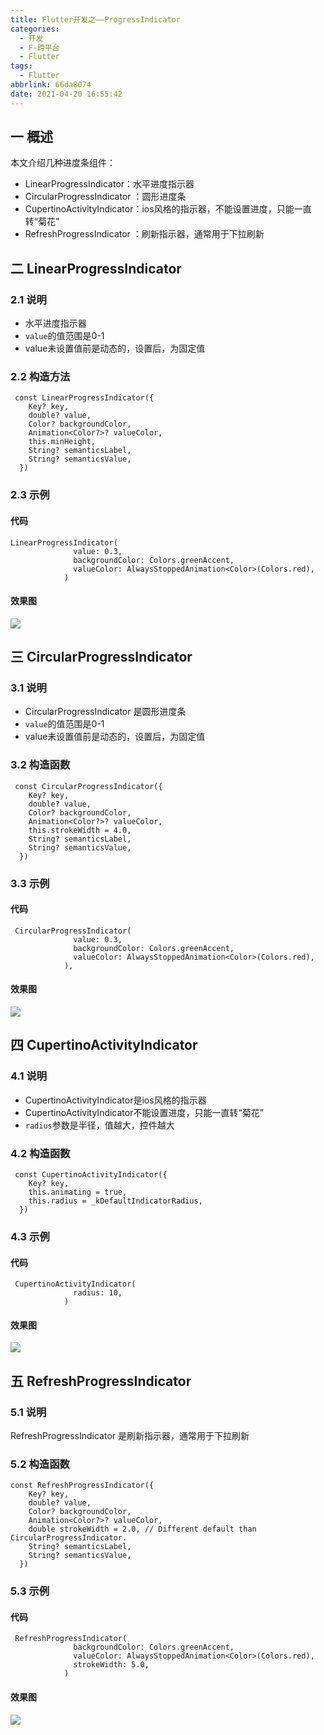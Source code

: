 ```yaml
---
title: Flutter开发之——ProgressIndicator
categories:
  - 开发
  - F-跨平台
  - Flutter
tags:
  - Flutter
abbrlink: 66da8074
date: 2021-04-20 16:55:42
---
```

## 一 概述

本文介绍几种进度条组件：

* LinearProgressIndicator：水平进度指示器
* CircularProgressIndicator ：圆形进度条
* CupertinoActivityIndicator：ios风格的指示器，不能设置进度，只能一直转“菊花”
* RefreshProgressIndicator ：刷新指示器，通常用于下拉刷新

<!--more-->

## 二 LinearProgressIndicator

### 2.1 说明

* 水平进度指示器
* `value`的值范围是0-1
* value未设置值前是动态的，设置后，为固定值

### 2.2 构造方法

```
 const LinearProgressIndicator({
    Key? key,
    double? value,
    Color? backgroundColor,
    Animation<Color?>? valueColor,
    this.minHeight,
    String? semanticsLabel,
    String? semanticsValue,
  })
```

### 2.3 示例

#### 代码

```
LinearProgressIndicator(
              value: 0.3,
              backgroundColor: Colors.greenAccent,
              valueColor: AlwaysStoppedAnimation<Color>(Colors.red),
            )
```

#### 效果图

![][1]
## 三 CircularProgressIndicator 

### 3.1 说明

* CircularProgressIndicator 是圆形进度条
* `value`的值范围是0-1
* value未设置值前是动态的，设置后，为固定值

### 3.2 构造函数

```
 const CircularProgressIndicator({
    Key? key,
    double? value,
    Color? backgroundColor,
    Animation<Color?>? valueColor,
    this.strokeWidth = 4.0,
    String? semanticsLabel,
    String? semanticsValue,
  }) 
```

### 3.3 示例

#### 代码

```
 CircularProgressIndicator(
              value: 0.3,
              backgroundColor: Colors.greenAccent,
              valueColor: AlwaysStoppedAnimation<Color>(Colors.red),
            ),
```

#### 效果图
![][2]

## 四 CupertinoActivityIndicator

### 4.1 说明

* CupertinoActivityIndicator是ios风格的指示器
* CupertinoActivityIndicator不能设置进度，只能一直转“菊花”
* `radius`参数是半径，值越大，控件越大

### 4.2 构造函数

```
 const CupertinoActivityIndicator({
    Key? key,
    this.animating = true,
    this.radius = _kDefaultIndicatorRadius,
  }) 
```

### 4.3 示例

#### 代码

```
 CupertinoActivityIndicator(
              radius: 10,
            )
```

#### 效果图
![][3]

## 五 RefreshProgressIndicator 

### 5.1 说明

RefreshProgressIndicator 是刷新指示器，通常用于下拉刷新

### 5.2 构造函数

```
const RefreshProgressIndicator({
    Key? key,
    double? value,
    Color? backgroundColor,
    Animation<Color?>? valueColor,
    double strokeWidth = 2.0, // Different default than CircularProgressIndicator.
    String? semanticsLabel,
    String? semanticsValue,
  })
```

### 5.3 示例

#### 代码

```
 RefreshProgressIndicator(
              backgroundColor: Colors.greenAccent,
              valueColor: AlwaysStoppedAnimation<Color>(Colors.red),
              strokeWidth: 5.0,
            )
```

#### 效果图
![][4]



[1]:https://jsd.onmicrosoft.cn/gh/PGzxc/CDN/blog-flutter/flutter-linearProgressIndicator-sample.png
[2]:https://jsd.onmicrosoft.cn/gh/PGzxc/CDN/blog-flutter/flutter-circularProgressIndicator-sample.png
[3]:https://jsd.onmicrosoft.cn/gh/PGzxc/CDN/blog-flutter/flutter-cupertinoActivityIndicator-sample.gif
[4]:https://jsd.onmicrosoft.cn/gh/PGzxc/CDN/blog-flutter/flutter-refreshProgressIndicator-sample.png